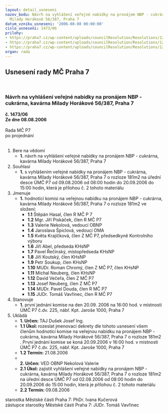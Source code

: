 ```yaml
---
layout: detail_usneseni
nazev_bodu: Návrh na vyhlášení veřejné nabídky na pronájem NBP - cukrárna, kavárna
  Milady Horákové 56/387, Praha 7
datum_vzniku_usneseni: '2006-08-08 00:00:00'
cislo_usneseni: 1473/06
prilohy:
- https://praha7.cz/wp-content/uploads/councilResolution/Resolutions/12215/42-podm%c3%adnky_ve%c5%99ejn%c3%a9_nab%c3%addky_na_n%c3%a1jem_nebytov%c3%a9ho_prostoru.doc
- https://praha7.cz/wp-content/uploads/councilResolution/Resolutions/12215/42-cukr%c3%a1rna-formul%c3%a1%c5%99_nab%c3%addky.doc
- https://praha7.cz/wp-content/uploads/councilResolution/Resolutions/12215/42-k%c5%99epelky_0108.doc
organ: rada
---
```

<div id="ucUsn_pList" class="usn">
	<span><h2>Usnesení rady MČ Praha 7 </h2>
<br></span><div class="standBody">
<span><h3>Návrh na vyhlášení veřejné nabídky na pronájem NBP - cukrárna, kavárna Milady Horákové 56/387, Praha 7</h3></span><div class="center">
		<strong>č. 1473/06</strong><br>
	</div>
<div class="center">
		<strong>Ze dne 08.08.2006</strong><br><br>
	</div>Rada MČ P7<br> po projednání<br><br><ol>
<li>Bere na vědomí<ul><li>
<strong>1.</strong> návrh na vyhlášení veřejné nabídky na pronájem NBP - cukrárna, kavárna Milady Horákové 56/387, Praha 7</li></ul>
</li>
<li>Souhlasí<ul><li>
<strong>1.</strong> s vyhlášením veřejné nabídky na pronájem NBP - cukrárna, kavárna Milady Horákové 56/387, Praha 7 o rozloze 181m2 na úřední desce ÚMČ P7 od 09.08.2006 od 08:00 hodin do 20.09.2006 do 15:00 hodin, která je přílohou č. 2 tohoto materiálu</li></ul>
</li>
<li>Jmenuje<ul><li>
<strong>1.</strong> hodnotící komisi na veřejnou nabídku na pronájem NBP - cukrárna, kavárna Milady Horákové 56/387, Praha 7 o rozloze 181m2 ve složení:<ul>
<li>
<strong>1.1</strong> Štěpán Hasal, člen R MČ P 7</li>
<li>
<strong>1.2</strong> Mgr. Jiří Piskáček, člen R MČ P7</li>
<li>
<strong>1.3</strong> Valerie Nekolová, vedoucí OBNP</li>
<li>
<strong>1.4</strong> Jaroslava Špiclová, vedoucí OMA</li>
<li>
<strong>1.5</strong> Květa Krajíčková, člen Z MČ P7, předsedkyně Kontrolního výboru</li>
<li>
<strong>1.6</strong> Jiří Abel, předseda KHsNP</li>
<li>
<strong>1.7</strong> Pavel Řečínský, místopředseda KHsNP</li>
<li>
<strong>1.8</strong> Jiří Koutský, člen KHsNP</li>
<li>
<strong>1.9</strong> Petr Soukup, člen KHsNP</li>
<li>
<strong>1.10</strong> MUDr. Roman Chromý, člen Z MČ P7, člen KHsNP</li>
<li>
<strong>1.11</strong> Michal Neuberg, člen KHsNP</li>
<li>
<strong>1.12</strong> David Večeřa, člen Z MČ P7</li>
<li>
<strong>1.13</strong> Josef Neuberg, člen Z MČ P7</li>
<li>
<strong>1.14</strong> MUDr. Pavel Douda, člen R MČ P7</li>
<li>
<strong>1.15</strong> JUDr. Tomáš Vavřinec, člen R MČ P7</li>
</ul>
</li></ul>
</li>
<li>Stanovuje<ul><li>
<strong>1.</strong> první jednání komise na den 20.09. 2006 na 16:00 hod. v místnosti ÚMČ P7 č.dv. 225, nábř. Kpt. Jaroše 1000, Praha 7</li></ul>
</li>
<li>Ukládá<ul>
<li>
<strong>1. Určen: </strong>TAJ Dušek Josef Ing.</li>
<li>
<strong>1.1 Úkol: </strong>rozeslat jmenovací dekrety dle tohoto usnesení všem členům hodnotící komise na veřejnou nabídku na pronájem NBP - cukrárna, kavárna Milady Horákové 56/387, Praha 7 o rozloze 181m2 . První jednání komise se koná 20.09.2006 v 16:00 hod. v místnosti ÚMČ P7 č.dv. 225, nábř. Kpt. Jaroše 1000, Praha 7</li>
<li>
<strong>1.2 Termín: </strong>21.08.2006</li>
<li>
<strong><br>2. Určen: </strong>VED OBNP Nekolová Valerie</li>
<li>
<strong>2.1 Úkol: </strong>zajistit vyhlášení veřejné nabídky na pronájem NBP - cukrárna, kavárna Milady Horákové 56/387, Praha 7 o rozloze 181m2 na úřední desce ÚMČ P7 od 02.08.2006 od 08:00 hodin do 20.09.2006 do 15:00 hodin, která je přílohou č. 2 tohoto materiálu</li>
<li>
<strong>2.2 Termín: </strong>09.08.2006</li>
</ul>
</li>
</ol>starostka Městské části Praha 7: PhDr. Ivana Kučerová<br>zástupce starostky Městské části Praha 7: JUDr. Tomáš Vavřinec 
</div>
</div>